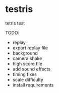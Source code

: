 # testris
tetris test

TODO:
- replay
- export replay file
- background
- camera shake
- high score file
- add sound effects
- timing fixes
- scale difficulty
- install requirements
